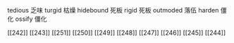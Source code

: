 




tedious 乏味
turgid 枯燥
hidebound 死板
rigid 死板
outmoded 落伍
harden 僵化
ossify 僵化

[[242]]
[[243]]
[[251]]
[[250]]
[[249]]
[[248]]
[[247]]
[[246]]
[[245]]
[[244]]